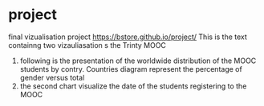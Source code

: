 # project
final vizualisation project
https://bstore.github.io/project/
This is the text containng two vizauliasation s the Trinty MOOC
1. following is the presentation of the worldwide distribution of the MOOC students by contry. Countries diagram represent the percentage of gender versus total 
2. the second chart visualize the date of the students registering to the MOOC

